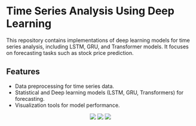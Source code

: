 # Time Series Analysis Using Deep Learning

This repository contains implementations of deep learning models for time series analysis, including LSTM, GRU, and Transformer models. It focuses on forecasting tasks such as stock price prediction.

## Features
- Data preprocessing for time series data.
- Statistical and Deep learning models (LSTM, GRU, Transformers) for forecasting.
- Visualization tools for model performance.

<p align="center"> <img src="https://img.shields.io/badge/domain-time%20series%20forecasting-blue" /> <img src="https://img.shields.io/badge/methods-Statistical%20%7C%20ML%20%7C%20DL-green" /> <img src="https://img.shields.io/badge/status-Active%20Development-important" /> </p>
